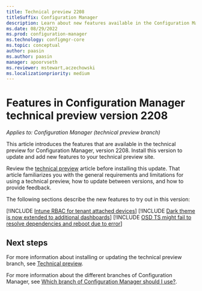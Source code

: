 ```yaml
---
title: Technical preview 2208
titleSuffix: Configuration Manager
description: Learn about new features available in the Configuration Manager technical preview branch version 2208.
ms.date: 08/29/2022
ms.prod: configuration-manager
ms.technology: configmgr-core
ms.topic: conceptual
author: paasin
ms.author: paasin
manager: apoorvseth
ms.reviewer: mstewart,aczechowski
ms.localizationpriority: medium
---
```


# Features in Configuration Manager technical preview version 2208

*Applies to: Configuration Manager (technical preview branch)*

This article introduces the features that are available in the technical preview for Configuration Manager, version 2208. Install this version to update and add new features to your technical preview site.<!-- baseline only statement:  When you install a new technical preview site, this release is also available as a baseline version.-->

Review the [technical preview](../technical-preview.md) article before installing this update. That article familiarizes you with the general requirements and limitations for using a technical preview, how to update between versions, and how to provide feedback.

The following sections describe the new features to try out in this version:

<!-- [!INCLUDE [Example feature name](includes/2208/1234567.md)] -->

[!INCLUDE [Intune RBAC for tenant attached devices](includes/2208/8126836.md)]
[!INCLUDE [Dark theme is now extended to additional dashboards](includes/2208/14917369.md)]
[!INCLUDE [OSD TS might fail to resolve dependencies and reboot due to error](includes/2208/13879970.md)]

<!-- ## General known issues  -->

<!--  [!INCLUDE [11018755](includes/2112/known-issue-11018755.md)] -->

## Next steps

For more information about installing or updating the technical preview branch, see [Technical preview](../technical-preview.md).

For more information about the different branches of Configuration Manager, see [Which branch of Configuration Manager should I use?](../../understand/which-branch-should-i-use.md).
